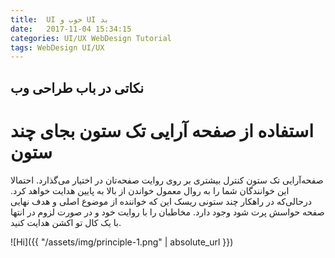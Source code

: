 ```yaml
---
title:  UI خوب و UI بد
date:   2017-11-04 15:34:15
categories: UI/UX WebDesign Tutorial
tags: WebDesign UI/UX
---
```


## نکاتی در باب طراحی وب

# استفاده از صفحه آرایی تک ستون بجای چند ستون

صفحه‌آرایی تک ستون کنترل بیشتری بر روی روایت صفحه‌تان در اختیار می‌گذارد. احتمالا این خوانندگان شما را به روال معمول خواندن از بالا به پایین هدایت خواهد کرد. درحالی‌که در راهکار چند ستونی ریسک این که خواننده از موضوع اصلی و هدف نهایی صفحه حواسش پرت شود وجود دارد. مخاطبان را با روایت خود و در صورت لزوم در انتها با یک کال تو اکشن هدایت کنید.

![Hi]({{ "/assets/img/principle-1.png" | absolute_url }})
